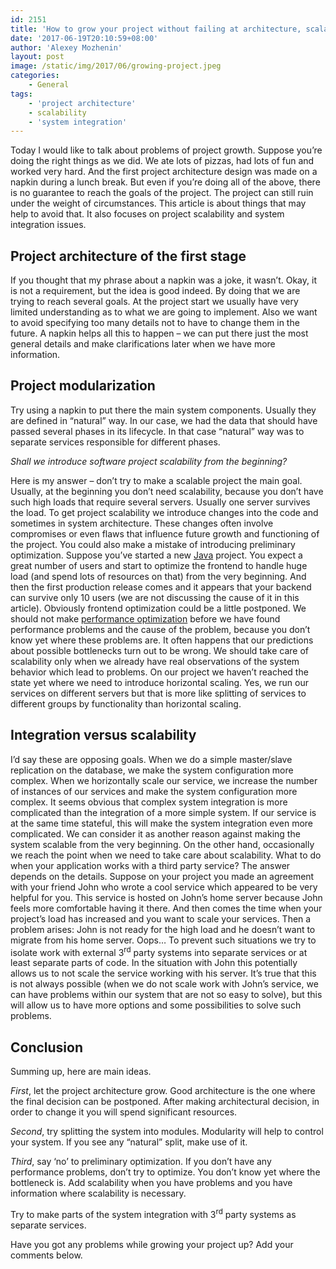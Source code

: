```yaml
---
id: 2151
title: 'How to grow your project without failing at architecture, scalability and system integration'
date: '2017-06-19T20:10:59+08:00'
author: 'Alexey Mozhenin'
layout: post
image: /static/img/2017/06/growing-project.jpeg
categories:
    - General
tags:
    - 'project architecture'
    - scalability
    - 'system integration'
---
```


Today I would like to talk about problems of project growth. Suppose you’re doing the right things as we did. We ate lots of pizzas, had lots of fun and worked very hard. And the first project architecture design was made on a napkin during a lunch break. But even if you’re doing all of the above, there is no guarantee to reach the goals of the project. The project can still ruin under the weight of circumstances. This article is about things that may help to avoid that. It also focuses on project scalability and system integration issues.

## Project architecture of the first stage

If you thought that my phrase about a napkin was a joke, it wasn’t. Okay, it is not a requirement, but the idea is good indeed. By doing that we are trying to reach several goals. At the project start we usually have very limited understanding as to what we are going to implement. Also we want to avoid specifying too many details not to have to change them in the future. A napkin helps all this to happen – we can put there just the most general details and make clarifications later when we have more information.

## Project modularization

Try using a napkin to put there the main system components. Usually they are defined in “natural” way. In our case, we had the data that should have passed several phases in its lifecycle. In that case “natural” way was to separate services responsible for different phases.

*Shall we introduce software project scalability from the beginning?*

Here is my answer – don’t try to make a scalable project the main goal. Usually, at the beginning you don’t need scalability, because you don’t have such high loads that require several servers. Usually one server survives the load. To get project scalability we introduce changes into the code and sometimes in system architecture. These changes often involve compromises or even flaws that influence future growth and functioning of the project. You could also make a mistake of introducing preliminary optimization. Suppose you’ve started a new [Java](https://www.issart.com/en/lp/java-development-team/) project. You expect a great number of users and start to optimize the frontend to handle huge load (and spend lots of resources on that) from the very beginning. And then the first production release comes and it appears that your backend can survive only 10 users (we are not discussing the cause of it in this article). Obviously frontend optimization could be a little postponed. We should not make [performance optimization](https://www.lp.issart-site.issart.com/java-expertise/backend-performance-optimization) before we have found performance problems and the cause of the problem, because you don’t know yet where these problems are. It often happens that our predictions about possible bottlenecks turn out to be wrong. We should take care of scalability only when we already have real observations of the system behavior which lead to problems. On our project we haven’t reached the state yet where we need to introduce horizontal scaling. Yes, we run our services on different servers but that is more like splitting of services to different groups by functionality than horizontal scaling.

## Integration versus scalability

I’d say these are opposing goals. When we do a simple master/slave replication on the database, we make the system configuration more complex. When we horizontally scale our service, we increase the number of instances of our services and make the system configuration more complex. It seems obvious that complex system integration is more complicated than the integration of a more simple system. If our service is at the same time stateful, this will make the system integration even more complicated. We can consider it as another reason against making the system scalable from the very beginning. On the other hand, occasionally we reach the point when we need to take care about scalability. What to do when your application works with a third party service? The answer depends on the details. Suppose on your project you made an agreement with your friend John who wrote a cool service which appeared to be very helpful for you. This service is hosted on John’s home server because John feels more comfortable having it there. And then comes the time when your project’s load has increased and you want to scale your services. Then a problem arises: John is not ready for the high load and he doesn’t want to migrate from his home server. Oops… To prevent such situations we try to isolate work with external 3<sup>rd</sup> party systems into separate services or at least separate parts of code. In the situation with John this potentially allows us to not scale the service working with his server. It’s true that this is not always possible (when we do not scale work with John’s service, we can have problems within our system that are not so easy to solve), but this will allow us to have more options and some possibilities to solve such problems.

## Conclusion

Summing up, here are main ideas.

*First*, let the project architecture grow. Good architecture is the one where the final decision can be postponed. After making architectural decision, in order to change it you will spend significant resources.

*Second*, try splitting the system into modules. Modularity will help to control your system. If you see any “natural” split, make use of it.

*Third*, say ‘no’ to preliminary optimization. If you don’t have any performance problems, don’t try to optimize. You don’t know yet where the bottleneck is. Add scalability when you have problems and you have information where scalability is necessary.

Try to make parts of the system integration with 3<sup>rd</sup> party systems as separate services.

Have you got any problems while growing your project up? Add your comments below.